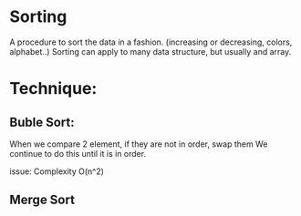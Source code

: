 # Sorting
A procedure to sort the data in a fashion. (increasing or decreasing, colors, alphabet..)
Sorting can apply to many data structure, but usually and array.

# Technique:
## Buble Sort:
When we compare 2 element, if they are not in order, swap them
We continue to do this until it is in order.

issue: Complexity O(n^2)

## Merge Sort